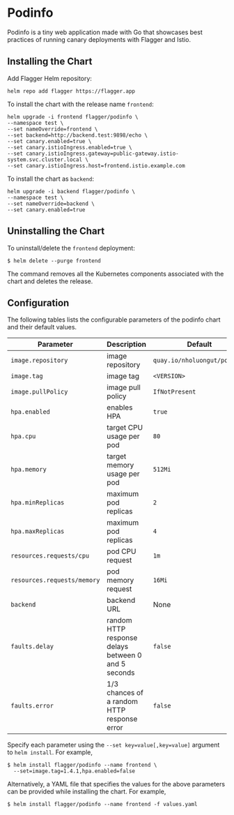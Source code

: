 # Podinfo

Podinfo is a tiny web application made with Go 
that showcases best practices of running canary deployments with Flagger and Istio.

## Installing the Chart

Add Flagger Helm repository:

```console
helm repo add flagger https://flagger.app
```

To install the chart with the release name `frontend`:

```console
helm upgrade -i frontend flagger/podinfo \
--namespace test \
--set nameOverride=frontend \
--set backend=http://backend.test:9898/echo \
--set canary.enabled=true \
--set canary.istioIngress.enabled=true \
--set canary.istioIngress.gateway=public-gateway.istio-system.svc.cluster.local \
--set canary.istioIngress.host=frontend.istio.example.com
```

To install the chart as `backend`:

```console
helm upgrade -i backend flagger/podinfo \
--namespace test \
--set nameOverride=backend \
--set canary.enabled=true 
```

## Uninstalling the Chart

To uninstall/delete the `frontend` deployment:

```console
$ helm delete --purge frontend
```

The command removes all the Kubernetes components associated with the chart and deletes the release.

## Configuration

The following tables lists the configurable parameters of the podinfo chart and their default values.

Parameter | Description | Default
--- | --- | ---
`image.repository` | image repository | `quay.io/nholuongut/podinfo`
`image.tag` | image tag | `<VERSION>`
`image.pullPolicy` | image pull policy | `IfNotPresent`
`hpa.enabled` | enables HPA | `true`
`hpa.cpu` | target CPU usage per pod | `80`
`hpa.memory` | target memory usage per pod | `512Mi`
`hpa.minReplicas` | maximum pod replicas | `2`
`hpa.maxReplicas` | maximum pod replicas | `4`
`resources.requests/cpu` | pod CPU request | `1m`
`resources.requests/memory` | pod memory request | `16Mi`
`backend` | backend URL | None
`faults.delay` | random HTTP response delays between 0 and 5 seconds | `false`
`faults.error` | 1/3 chances of a random HTTP response error | `false`

Specify each parameter using the `--set key=value[,key=value]` argument to `helm install`. For example,

```console
$ helm install flagger/podinfo --name frontend \
  --set=image.tag=1.4.1,hpa.enabled=false
```

Alternatively, a YAML file that specifies the values for the above parameters can be provided while installing the chart. For example,

```console
$ helm install flagger/podinfo --name frontend -f values.yaml
```


